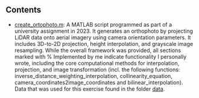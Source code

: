 ## Contents

- [create_ortophoto.m](create_ortophoto.m/): A MATLAB script programmed as part of a university assignment in 2023. It generates an orthophoto by projecting LiDAR data onto aerial imagery using camera orientation parameters. It includes 3D-to-2D projection, height interpolation, and grayscale image resampling. While the overall framework was provided, all sections marked with % Implemented by me indicate functionality I personally wrote, including the core computational methods for interpolation, projection, and image transformation (incl. the following functions: inverse_distance_weighting_interpolation, collinearity_equation, camera_coordinates2image_coordinates and bilinear_interpolation). Data that was used for this exercise found in the folder [data](data/).
